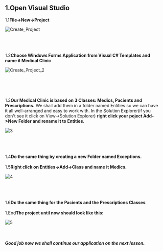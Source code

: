 ## 1.Open Visual Studio
 
 
  
  1.1**File->New->Project**

![Create_Project](https://cloud.githubusercontent.com/assets/29074075/26680258/64cf60be-46e1-11e7-9550-a2540efc5809.PNG)
<br />
<br />
<br />
<br />
<br />
  1.2**Choose Windows Forms Application from Visual C# Templates and name it Medical Clinic**
  
![Create_Project_2](https://cloud.githubusercontent.com/assets/29074075/26680739/334ccbec-46e3-11e7-9d84-cf8b453d8ecb.PNG)
<br />
<br />
<br />
<br />
<br />

  1.3**Our Medical Clinic is based on 3 Classes: Medics, Pacients and Prescriptions.** 
  We shall add them in a folder named Entities so we can have it all well-arranged and easy to work with.
  In the Solution Explorer(if you don't see it click on View->Solution Explorer) **right click your poject Add->New Folder and rename it to Entities.**
  
  ![3](https://cloud.githubusercontent.com/assets/29074075/26681494/00353020-46e6-11e7-861b-40cb98f392d9.PNG)
  <br />
  <br />
  <br />
  <br />
  <br />
  1.4**Do the same thing by creating a new Folder named Exceptions.**
  <br />
  <br />
  1.5**Right click on Entities->Add->Class and name it Medics.**

![4](https://cloud.githubusercontent.com/assets/29074075/26681840/24b9d224-46e7-11e7-840d-dad167553222.PNG)
<br />
<br />
<br />
<br />
<br />
  1.6**Do the same thing for the Pacients and the Prescriptions Classes**
  <br />
  <br />
  1.End**The project until now should look like this:**
  
  ![5](https://cloud.githubusercontent.com/assets/29074075/26682110/fad8216c-46e7-11e7-82d4-d3abe6cce4cf.PNG)
<br />
<br />
<br />
<br />
***Good job now we shall continue our application on the next lesson.***
